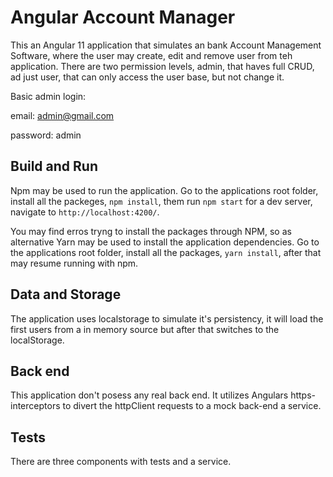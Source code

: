 # Angular Account Manager

This an Angular 11 application that simulates an bank Account Management Software, where the user may create, edit and remove user from teh application. There are two permission levels, admin, that haves full CRUD, ad just user, that can only access the user base, but not change it.

Basic admin login:

email: admin@gmail.com

password: admin

## Build and Run

Npm may be used to run the application. Go to the applications root folder, install all the packeges, `npm install`, them run `npm start` for a dev server, navigate to `http://localhost:4200/`.

You may find erros tryng to install the packages through NPM, so as alternative Yarn may be used to install the application dependencies. Go to the applications root folder, install all the packages, `yarn install`, after that may resume running with npm.

## Data and Storage

The application uses localstorage to simulate it's persistency, it will load the first users from a in memory source but after that switches to the localStorage.

## Back end

This application don't posess any real back end. It utilizes Angulars https-interceptors to divert the httpClient requests to a mock back-end a service.

## Tests

There are three components with tests and a service.
